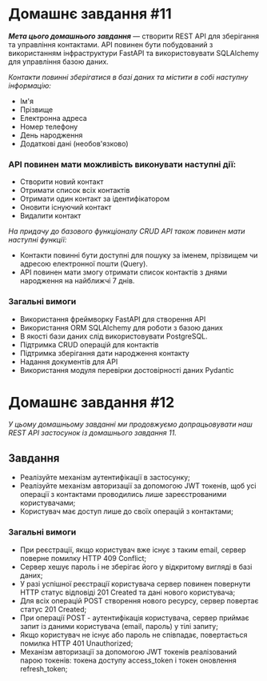 # Домашнє завдання #11
___Мета цього домашнього завдання___ — створити REST API для зберігання та управління контактами. API повинен бути побудований з використанням інфраструктури FastAPI та використовувати SQLAlchemy для управління базою даних.

_Контакти повинні зберігатися в базі даних та містити в собі наступну інформацію:_

* Ім'я
* Прізвище
* Електронна адреса
* Номер телефону
* День народження
* Додаткові дані (необов'язково)

### API повинен мати можливість виконувати наступні дії:

* Створити новий контакт
* Отримати список всіх контактів
* Отримати один контакт за ідентифікатором
* Оновити існуючий контакт
* Видалити контакт 

_На придачу до базового функціоналу CRUD API також повинен мати наступні функції:_

* Контакти повинні бути доступні для пошуку за іменем, прізвищем чи адресою електронної пошти (Query).
* API повинен мати змогу отримати список контактів з днями народження на найближчі 7 днів.

### Загальні вимоги

* Використання фреймворку FastAPI для створення API
* Використання ORM SQLAlchemy для роботи з базою даних
* В якості бази даних слід використовувати PostgreSQL.
* Підтримка CRUD операцій для контактів
* Підтримка зберігання дати народження контакту
* Надання документів для API
* Використання модуля перевірки достовірності даних Pydantic



# Домашнє завдання #12

_У цьому домашньому завданні ми продовжуємо допрацьовувати наш REST API застосунок із домашнього завдання 11._

## Завдання

* Реалізуйте механізм аутентифікації в застосунку;
* Реалізуйте механізм авторизації за допомогою JWT токенів, щоб усі операції з контактами проводились лише зареєстрованими користувачами;
* Користувач має доступ лише до своїх операцій з контактами;

### Загальні вимоги

* При реєстрації, якщо користувач вже існує з таким email, сервер поверне помилку HTTP 409 Conflict;
* Сервер хешує пароль і не зберігає його у відкритому вигляді в базі даних;
* У разі успішної реєстрації користувача сервер повинен повернути HTTP статус відповіді 201 Created та дані нового користувача;
* Для всіх операцій POST створення нового ресурсу, сервер повертає статус 201 Created;
* При операції POST - аутентифікація користувача, сервер приймає запит із даними користувача (email, пароль) у тілі запиту;
* Якщо користувач не існує або пароль не співпадає, повертається помилка HTTP 401 Unauthorized;
* Механізм авторизації за допомогою JWT токенів реалізований парою токенів: токена доступу access_token і токен оновлення refresh_token;